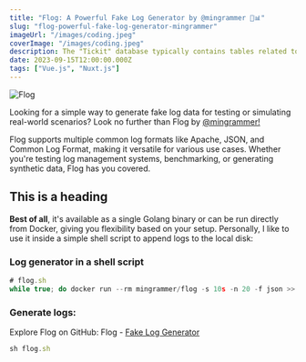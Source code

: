 ```yaml
---
title: "Flog: A Powerful Fake Log Generator by @mingrammer 🚀📊"
slug: "flog-powerful-fake-log-generator-mingrammer"
imageUrl: "/images/coding.jpeg"
coverImage: "/images/coding.jpeg"
description: The "Tickit" database typically contains tables related to a fictional ticket-selling company, including data about events, venues, ticket sales, and customer information. It's designed to showcase various SQL operations and query scenarios.
date: 2023-09-15T12:00:00.000Z
tags: ["Vue.js", "Nuxt.js"]
---
```

![Flog](https://media.licdn.com/dms/image/v2/D4E12AQHabPMwXr23fg/article-cover_image-shrink_720_1280/article-cover_image-shrink_720_1280/0/1725834454734?e=1733961600&v=beta&t=k-xXjS7OfoG6QtrHE61n3VyyrhwDOduLLb2nnugM7TI)


Looking for a simple way to generate fake log data for testing or simulating real-world scenarios? Look no further than Flog by <a href="https://github.com/mingrammer/flog" class="dark:text-teal-400 relative transition hover:text-teal-500 dark:hover:text-teal-400">@mingrammer!</a>


Flog supports multiple common log formats like Apache, JSON, and Common Log Format, making it versatile for various use cases. Whether you're testing log management systems, benchmarking, or generating synthetic data, Flog has you covered.

## This is a heading

**Best of all**, it's available as a single Golang binary or can be run directly from Docker, giving you flexibility based on your setup. Personally, I like to use it inside a simple shell script to append logs to the local disk:


### Log generator in a shell script

```javascript
# flog.sh
while true; do docker run --rm mingrammer/flog -s 10s -n 20 -f json >> flog.log; sleep 10; done
```

### Generate logs:

Explore Flog on GitHub: Flog - <a href="https://github.com/mingrammer/flog" class="dark:text-teal-400 relative transition hover:text-teal-500 dark:hover:text-teal-400"> Fake Log Generator</a>

```javascript
sh flog.sh
```